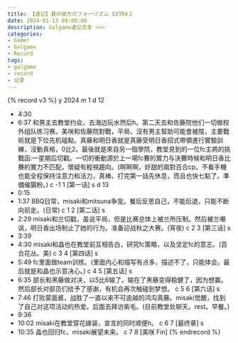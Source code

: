```yaml
---
title: 【速记】蒼の彼方のフォーリズム EXTRA２
date: 2024-01-13 00:00:00
description: Galgame速记文本 >>> 
categories:
- Gamer
- Galgame
- Record
tags:
- galgame
- record
- 记录
---
```


{% record v3 %}
y 2024
m 1
d 12
- 4:30
- 6:37
和男主去教堂约会，去海边玩水然后h。第二天去和佐藤院他们一切做校外组队练习赛。美咲和佐藤院對戰，平局，沒有男主幫助可能會被陰，主要戰術就是下位先机碰點。真藤和明日香就是真藤受明日香招式帶領進行實驗訓練，沒動真格，0比2。最後就是來自另一個學院，教堂見到的一位fc主將的挑戰函:一星期后切戳。一切的衝動源於上一場fc賽的實力与決賽時候和明日香比賽的實力不匹配，懷疑有輕視趨向。(啊啊啊，好甜的兩對百合cp。不看手機也能全程保持注意力和活力，真棒。打完第一話先休息，而且也快七點了。準備催腸粉。)
c -1 1 [第一话] s
d 13
- 0:15
- 1:37
BBQ日常，misaki和mitsuna争宠。餐后反思自己，不能后退，只能不断向前走。(日常)
c 1 2 [第二话] s
- 2:29
misaki和兰切戳，虽说平局，但是比赛总体上被兰所压制。然后被兰嘲讽，明日香出场制止了她的行为。准备迎战秋之大赛。(宵夜)
c 2 3 [第三话] s
- 3:39
- 4:30
misaki和晶也在教堂前互相告白，研究fc策略，以及坚定fc的意志。(百合花丛。美)
c 3 4 [第四话] s
- 5:49
fc里面做team训练。(里面内心和描写有点多，描述不了，只能体会。最后就是和晶也示意决心。)
c 4 5 [第五话] s
- 6:35
部长和黑藤做对决，以5比6输了。输在了黑藤变得稳健了，因为想赢。然后部长对部员们给予了感谢，有机会再次触碰到梦想。
c 5 6 [第六话] s
- 7:46
打败蒙面酱，战胜了一直以来不可逾越的鸿沟真藤。misaki觉醒，找到了自己对这项活动的热爱。后面去拜访紫毛。(目前教堂处聊天。rest。早餐。)
- 9:36
- 10:02
misaki在教堂穿花嫁装，宣言的同时顺便h。
c 6 7 [最终章] s
- 10:35
晶也回归fc，misaki展望未来。
c 7 8 [美咲 Fin]
{% endrecord %}
